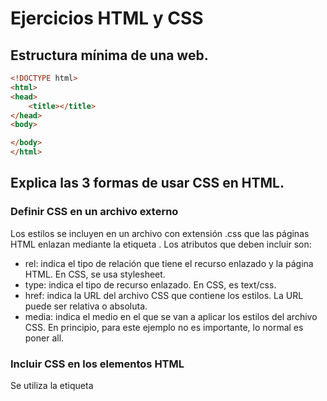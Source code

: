 # Ejercicios HTML y CSS
## Estructura mínima de una web.
```html
<!DOCTYPE html>
<html>
<head>
	<title></title>
</head>
<body>

</body>
</html>
```

## Explica las 3 formas de usar CSS en HTML.

### Definir CSS en un archivo externo

Los estilos se incluyen en un archivo con extensión .css que las páginas HTML enlazan mediante la etiqueta <link>. Los atributos que deben incluir son:

- rel: indica el tipo de relación que tiene el recurso enlazado y la página HTML. En CSS, se usa stylesheet.
- type: indica el tipo de recurso enlazado. En CSS, es text/css.
- href: indica la URL del archivo CSS que contiene los estilos. La URL puede ser relativa o absoluta.
- media: indica el medio en el que se van a aplicar los estilos del archivo CSS. En principio, para este ejemplo no es importante, lo normal es poner all.

### Incluir CSS en los elementos HTML

Se utiliza la etiqueta <style> como atributo de la etiqueta que queremos personalizar.
	
### Incluir CSS en el propio documento HTML

Mediante la etiqueta <style> dentro de la cabecera del documento. Dentro de <style> ponemos los estilos que queramos incluir en el documento HTML. Es importante incluir el atributo type=”text/css”.

Es usado para definir estilos especificos en una determinada página HTML. Su desventaja es a la hora de modificar los estilos, ya que debemos cambiar los estilos de todas las páginas donde lo hayamos incluido de esta manera.

## Crea una lista sin ordenar con 5 ingredientes de una receta de cocina.
```html
<!DOCTYPE html>
<html>
<head>
<style>
ul {
    list-style-type: square;
}
</style>
</head>
<body>
	<p>Ingredientes:</p>
	<ul>
		<li>1 cucharada de sal</li>
		<li>500g de harina</li>
		<li>2 huevos</li>
		<li>500ml de aceite</li>
		<li>Veneno mortal</li>
	</ul>
</body>
</html>
```

## Como se puede incluir javascript en HTML.

### Introducir JavaScript en los elementos de HTML
Esta es la forma menos utilizada, consiste precisamente en introducir los elementos de JavaSript en una etiqueta de nuestro código html, un ejemplo sería ```<span onclick="alert('Hola Mundo!')">Haz click aquí</span>```, el problema que tiene este método es que ensucia mucho el código HTML y complica su mantenimiento.

### Introducir JavaScript en el documento
Seguimos introduciendo el código dentro del mismo documento solo que esta vez lo hacemos entre las etiquetas <script> que se pueden introducir en cualquier parte del código html, aunque es recomendable que se haga dentro de la cabecera del documento XHTML, es decir dentro de la etiqueta <head>. 
Ejemplo:
```html	
<html>
<head>
    <title>Introducción de código js en las etiquetas script</title>
    <script type="text/javascript">
        alert('Hola Mundo!');
    </script>
</head>
<body>
Bienvenido a JavaScript
</body>
</html>
```
Para que el documento quede validado la etiqueta script debe de tener el atributo type=”text/javascript”.

### Introducir JavaScript en un archivo externo
La mejor opción cuando tenemos un código que afecta a diferentes páginas del sitio o es un código muy elaborado.

Para ello utilizamos de nuevo la etiqueta script que podemos repetir para insertar diferentes archivos JS en un mismo sitio por medio del atributo src que apunta la url del archivo JS que se quiere enlazar. Estos archivos cuya extensión es .js se pueden crear con cualquier editor de texto que queramos.

Archivo script.js

```alert('Hola Mundo!');```

Archivo html que enlaza a script.js
```html
<html>
<head>
    <title>Introducción de código js en las etiquetas script</title>
    <script type="text/javascript" src="script.js"></script>
</head>
<body>
Bienvenido a JavaScript
</body>
</html>
```
Esta forma simplifica el código de la pagina ya que no tiene elementos extraños, se puede reutilizar en todas las páginas del sitio, es fácil de mantener y modificar para que afecte a todas las webs del sitio, por lo que es la más recomendable de utilizar.

## ¿Que diferencia hay entre una clase y una ID?

Dentro de los selectores en CSS, cada uno tiene un determinado peso siendo el Selector de Id el que tiene más peso, seguido del selector de Clase y finalmente el selector de tipo. Id se usa para identificar un elemento unico en el documento HTML, eso significa que si hay un elemento que tiene asignado el atributo ID="principal" no podrá haber otro ID con igual valor. Para su sintaxis, solamente se utiliza el carácter (#) delante de la id a la que vayamos a modificar sus parámetros, mientras que las clases (class) se usan para aplicar estilos iguales a varios elementos HTML, o sea, una clase es una serie de estilos definidos que se pueden usar muchas veces en cualquier etiqueta HTML. El selector de clases consta de un punto (.) seguido por el nombre de la clase que hayamos creado (el nombre lo elegimos nosotros).


## Código para hacer un enlace a otra página y que esta se abra en una nueva ventana.

```html
<!DOCTYPE html>
<html>
<body>
<a href="https://animeflv.net/" target="_blank">Anime</a>
</body>
</html>
```

## ¿Qué son las pseudoclases? Pon ejemplos.

Las pseudoclases, junto con los pseudoelementos, permiten aplicar un estilo a un elemento no sólo en relación con el contenido del árbol de documento, sino también en relación a factores externos como el historial del navegador, el estado de su contenido, o la posición del ratón.
Ejemplos:
- :left
- :right
- :not()
- :active

## Explica el modelo de caja de CSS (margin, border y padding)

La caja de CSS tiene como principales atributos el margin, border y padding, el margin es la distancia del borde de un elemento hacia otro, el border define el grosor del borde y el padding es la distancia desde el borde hasta el contenido.

## Explica que son los selectores de CSS y pon ejemplos

Se utilizan para seleccionar los elementos HTML a los que les queremos editar el estilo, algunos ejemplos serían:

- Selector de tipo o etiqueta: Selecciona todos los elementos que que coincidan en la etiqueta HTML.

- Selector descendente: Selecciona elementos que se encuentren dentro de otros.

- Selector universal: Selecciona todos los elementos de la página.

## Di a quien afectan:
```html
p a { color: red;	Afectaría a todos los elementos "a" que desciencan de "p".
p > a { color: red; }	Afectaría a todos los elementos "a" que sean hijos inmediatos de "p".
h1 + h2 { color: red }	Afectaría a los elementos "h2" que sean seguidores inmediatos de "h1".
a[class] { color: blue; }	Afectaría a todos los elementos "a" con el atributo "class".
a[class="externo"] { color: blue; }	Afectaría a todos los elementos "a" con una clase de valor "externo".
a[href="http://www.ejemplo.com"] { color: blue; }	Afectaría a todos los elementos "a" con el elemento "href" que contenga el link "http://www.ejemplo.com".
```
